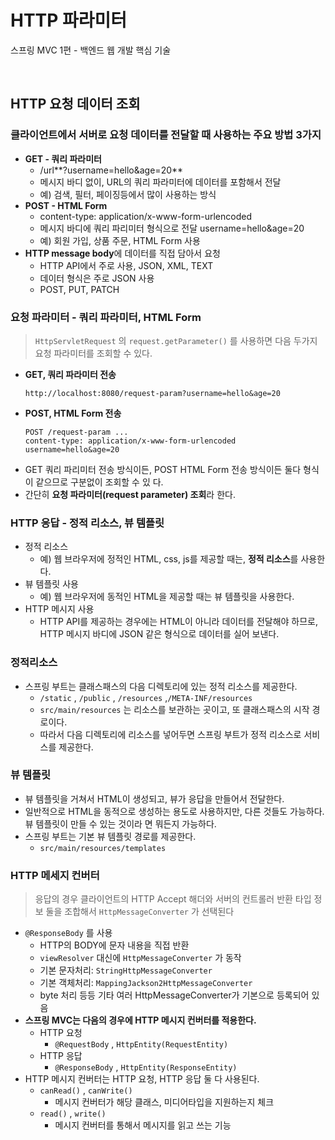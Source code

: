 # HTTP 파라미터
스프링 MVC 1편 - 백엔드 웹 개발 핵심 기술

<br>

## HTTP 요청 데이터 조회

### 클라이언트에서 서버로 요청 데이터를 전달할 때 사용하는 주요 방법 3가지
* **GET - 쿼리 파라미터**
  * /url**?username=hello&age=20**
  * 메시지 바디 없이, URL의 쿼리 파라미터에 데이터를 포함해서 전달
  * 예) 검색, 필터, 페이징등에서 많이 사용하는 방식
* **POST - HTML Form**
  * content-type: application/x-www-form-urlencoded
  * 메시지 바디에 쿼리 파리미터 형식으로 전달 username=hello&age=20
  * 예) 회원 가입, 상품 주문, HTML Form 사용
* **HTTP message body**에 데이터를 직접 담아서 요청
  * HTTP API에서 주로 사용, JSON, XML, TEXT
  * 데이터 형식은 주로 JSON 사용
  * POST, PUT, PATCH

### 요청 파라미터 - 쿼리 파라미터, HTML Form
> `HttpServletRequest` 의 `request.getParameter()` 를 사용하면 다음 두가지 요청 파라미터를 조회할 수 있다.
* **GET, 쿼리 파라미터 전송**
  ```
  http://localhost:8080/request-param?username=hello&age=20
  ```
* **POST, HTML Form 전송**
  ```
  POST /request-param ...
  content-type: application/x-www-form-urlencoded
  username=hello&age=20
  ```
* GET 쿼리 파리미터 전송 방식이든, POST HTML Form 전송 방식이든 둘다 형식이 같으므로 구분없이 조회할 수 있 다.
* 간단히 **요청 파라미터(request parameter) 조회**라 한다.

### HTTP 응답 - 정적 리소스, 뷰 템플릿
* 정적 리소스
  * 예) 웹 브라우저에 정적인 HTML, css, js를 제공할 때는, **정적 리소스**를 사용한다.
* 뷰 템플릿 사용
  * 예) 웹 브라우저에 동적인 HTML을 제공할 때는 뷰 템플릿을 사용한다.
* HTTP 메시지 사용
   * HTTP API를 제공하는 경우에는 HTML이 아니라 데이터를 전달해야 하므로, HTTP 메시지 바디에 JSON 같은 형식으로 데이터를 실어 보낸다.

### 정적리소스
* 스프링 부트는 클래스패스의 다음 디렉토리에 있는 정적 리소스를 제공한다.
   * `/static` , `/public` , `/resources` ,`/META-INF/resources`
   * `src/main/resources` 는 리소스를 보관하는 곳이고, 또 클래스패스의 시작 경로이다.
   * 따라서 다음 디렉토리에 리소스를 넣어두면 스프링 부트가 정적 리소스로 서비스를 제공한다.

### 뷰 템플릿
* 뷰 템플릿을 거쳐서 HTML이 생성되고, 뷰가 응답을 만들어서 전달한다.
* 일반적으로 HTML을 동적으로 생성하는 용도로 사용하지만, 다른 것들도 가능하다. 뷰 템플릿이 만들 수 있는 것이라 면 뭐든지 가능하다.
* 스프링 부트는 기본 뷰 템플릿 경로를 제공한다.
  * `src/main/resources/templates`

### HTTP 메세지 컨버터
>  응답의 경우 클라이언트의 HTTP Accept 해더와 서버의 컨트롤러 반환 타입 정보 둘을 조합해서 `HttpMessageConverter` 가 선택된다
* `@ResponseBody` 를 사용
  * HTTP의 BODY에 문자 내용을 직접 반환
  * `viewResolver` 대신에 `HttpMessageConverter` 가 동작
  * 기본 문자처리: `StringHttpMessageConverter`
  * 기본 객체처리: `MappingJackson2HttpMessageConverter`
  * byte 처리 등등 기타 여러 HttpMessageConverter가 기본으로 등록되어 있음
* **스프링 MVC는 다음의 경우에 HTTP 메시지 컨버터를 적용한다.**
  * HTTP 요청
    * `@RequestBody` , `HttpEntity(RequestEntity)`
  * HTTP 응답
    * `@ResponseBody` , `HttpEntity(ResponseEntity)`
* HTTP 메시지 컨버터는 HTTP 요청, HTTP 응답 둘 다 사용된다.
  * `canRead()` , `canWrite()`
    * 메시지 컨버터가 해당 클래스, 미디어타입을 지원하는지 체크
  * `read()` , `write()`
     * 메시지 컨버터를 통해서 메시지를 읽고 쓰는 기능
